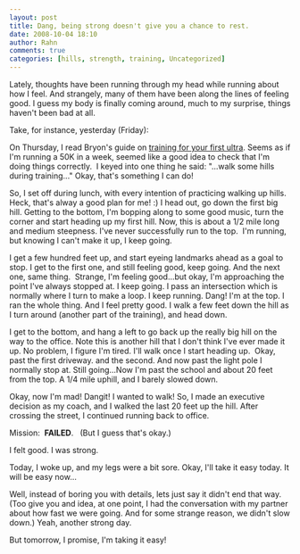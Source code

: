 ```yaml
---
layout: post
title: Dang, being strong doesn't give you a chance to rest.
date: 2008-10-04 18:10
author: Rahn
comments: true
categories: [hills, strength, training, Uncategorized]
---
```

Lately, thoughts have been running through my head while running about how I feel. And strangely, many of them have been along the lines of feeling good. I guess my body is finally coming around, much to my surprise, things haven't been bad at all.

Take, for instance, yesterday (Friday):

On Thursday, I read Bryon's guide on <a href="http://blog.irunfar.com/2007/10/training-for-your-first-ultra.html">training for your first ultra</a>. Seems as if I'm running a 50K in a week, seemed like a good idea to check that I'm doing things correctly.  I keyed into one thing he said: "...walk some hills during training..." Okay, that's something I can do!

So, I set off during lunch, with every intention of practicing walking up hills. Heck, that's alway a good plan for me! :) I head out, go down the first big hill. Getting to the bottom, I'm bopping along to some good music, turn the corner and start heading up my first hill. Now, this is about a 1/2 mile long and medium steepness. I've never successfully run to the top.  I'm running, but knowing I can't make it up, I keep going.

I get a few hundred feet up, and start eyeing landmarks ahead as a goal to stop. I get to the first one, and still feeling good, keep going. And the next one, same thing.  Strange, I'm feeling good...but okay, I'm approaching the point I've always stopped at. I keep going. I pass an intersection which is normally where I turn to make a loop. I keep running. Dang! I'm at the top. I ran the whole thing. And I feel pretty good. I walk a few feet down the hill as I turn around (another part of the training), and head down.

I get to the bottom, and hang a left to go back up the really big hill on the way to the office. Note this is another hill that I don't think I've ever made it up. No problem, I figure I'm tired. I'll walk once I start heading up.  Okay, past the first driveway. and the second. And now past the light pole I normally stop at. Still going...Now I'm past the school and about 20 feet from the top. A 1/4 mile uphill, and I barely slowed down.

Okay, now I'm mad! Dangit! I wanted to walk! So, I made an executive decision as my coach, and I walked the last 20 feet up the hill. After crossing the street, I continued running back to office.

Mission:  <strong>FAILED</strong>.   (But I guess that's okay.)

I felt good. I was strong.

Today, I woke up, and my legs were a bit sore. Okay, I'll take it easy today. It will be easy now...

Well, instead of boring you with details, lets just say it didn't end that way. (Too give you and idea, at one point, I had the conversation with my partner about how fast we were going. And for some strange reason, we didn't slow down.) Yeah, another strong day.

But tomorrow, I promise, I'm taking it easy!
